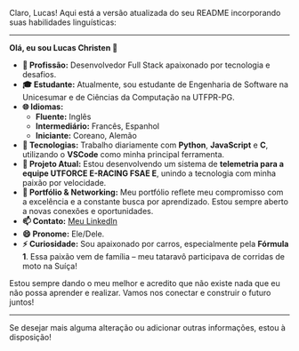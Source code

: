 Claro, Lucas! Aqui está a versão atualizada do seu README incorporando suas habilidades linguísticas:

---

**Olá, eu sou Lucas Christen 👋**

- **🔭 Profissão:** Desenvolvedor Full Stack apaixonado por tecnologia e desafios.
- **🎓 Estudante:** Atualmente, sou estudante de Engenharia de Software na Unicesumar e de Ciências da Computação na UTFPR-PG.
- **🌐 Idiomas:**
  - **Fluente:** Inglês
  - **Intermediário:** Francês, Espanhol
  - **Iniciante:** Coreano, Alemão
- **🌱 Tecnologias:** Trabalho diariamente com **Python**, **JavaScript** e **C**, utilizando o **VSCode** como minha principal ferramenta.
- **🚀 Projeto Atual:** Estou desenvolvendo um sistema de **telemetria para a equipe UTFORCE E-RACING FSAE E**, unindo a tecnologia com minha paixão por velocidade.
- **💼 Portfólio & Networking:** Meu portfólio reflete meu compromisso com a excelência e a constante busca por aprendizado. Estou sempre aberto a novas conexões e oportunidades.
- **📫 Contato:** [Meu LinkedIn](https://www.linkedin.com/in/lucas-f-christen-69327a21b)
- **😄 Pronome:** Ele/Dele.
- **⚡ Curiosidade:** Sou apaixonado por carros, especialmente pela **Fórmula 1**. Essa paixão vem de família – meu tataravô participava de corridas de moto na Suíça!

Estou sempre dando o meu melhor e acredito que não existe nada que eu não possa aprender e realizar. Vamos nos conectar e construir o futuro juntos!

---

Se desejar mais alguma alteração ou adicionar outras informações, estou à disposição! 

<!---
Lucas-Christen/Lucas-Christen is a ✨ special ✨ repository because its `README.md` (this file) appears on your GitHub profile.
You can click the Preview link to take a look at your changes.
--->
